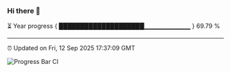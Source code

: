 ### Hi there 👋

⏳ Year progress { ████████████████████▁▁▁▁▁▁▁▁▁▁ } 69.79 %

---

⏰ Updated on Fri, 12 Sep 2025 17:37:09 GMT

![Progress Bar CI](https://github.com/IshwaranRudhara/GIT-ACTION/workflows/Progress%20Bar%20CI/badge.svg)
